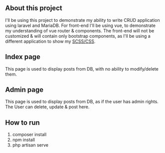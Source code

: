 ## About this project

I'll be using this project to demonstrate my ability to write CRUD application using laravel and MariaDB. For front-end I'll be using vue, to demonstrate my understanding of vue router & components. The front-end will not be customized & will contain only bootstrap components, as I'll be using a different application to show my [SCSS/CSS](https://github.com/erlandocv/erlando-cv).

## Index page

This page is used to display posts from DB, with no ability to modify/delete them.

## Admin page

This page is used to display posts from DB, as if the user has admin rights. The User can delete, update & post here.

## How to run

1. composer install
2. npm install
3. php artisan serve
